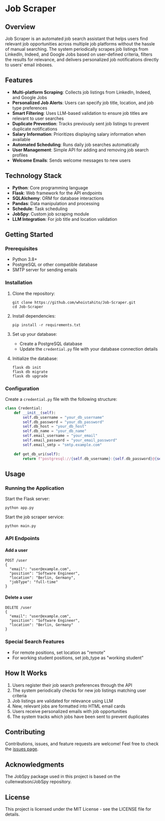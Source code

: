 # Job Scraper

## Overview

Job Scraper is an automated job search assistant that helps users find relevant job opportunities across multiple job platforms without the hassle of manual searching. The system periodically scrapes job listings from LinkedIn, Indeed, and Google Jobs based on user-defined criteria, filters the results for relevance, and delivers personalized job notifications directly to users' email inboxes.

## Features

- **Multi-platform Scraping**: Collects job listings from LinkedIn, Indeed, and Google Jobs
- **Personalized Job Alerts**: Users can specify job title, location, and job type preferences
- **Smart Filtering**: Uses LLM-based validation to ensure job titles are relevant to user searches
- **Duplicate Prevention**: Tracks previously sent job listings to prevent duplicate notifications
- **Salary Information**: Prioritizes displaying salary information when available
- **Automated Scheduling**: Runs daily job searches automatically
- **User Management**: Simple API for adding and removing job search profiles
- **Welcome Emails**: Sends welcome messages to new users

## Technology Stack

- **Python**: Core programming language
- **Flask**: Web framework for the API endpoints
- **SQLAlchemy**: ORM for database interactions
- **Pandas**: Data manipulation and processing
- **Schedule**: Task scheduling
- **JobSpy**: Custom job scraping module
- **LLM Integration**: For job title and location validation

## Getting Started

### Prerequisites

- Python 3.8+
- PostgreSQL or other compatible database
- SMTP server for sending emails

### Installation

1. Clone the repository:
   ```
   git clone https://github.com/whoistahito/Job-Scraper.git
   cd Job-Scraper
   ```

2. Install dependencies:
   ```
   pip install -r requirements.txt
   ```

3. Set up your database:
   - Create a PostgreSQL database
   - Update the `credential.py` file with your database connection details

4. Initialize the database:
   ```
   flask db init
   flask db migrate
   flask db upgrade
   ```

### Configuration

Create a `credential.py` file with the following structure:

```python
class Credential:
    def __init__(self):
        self.db_username = "your_db_username"
        self.db_password = "your_db_password"
        self.db_host = "your_db_host"
        self.db_name = "your_db_name"
        self.email_username = "your_email"
        self.email_password = "your_email_password"
        self.email_smtp = "smtp.example.com"
        
    def get_db_uri(self):
        return f"postgresql://{self.db_username}:{self.db_password}@{self.db_host}/{self.db_name}"
```

## Usage

### Running the Application

Start the Flask server:
```
python app.py
```

Start the job scraper service:
```
python main.py
```

### API Endpoints

#### Add a user
```
POST /user
{
  "email": "user@example.com",
  "position": "Software Engineer",
  "location": "Berlin, Germany",
  "jobType": "full-time"
}
```

#### Delete a user
```
DELETE /user
{
  "email": "user@example.com",
  "position": "Software Engineer",
  "location": "Berlin, Germany"
}
```

### Special Search Features

- For remote positions, set location as "remote"
- For working student positions, set job_type as "working student"

## How It Works

1. Users register their job search preferences through the API
2. The system periodically checks for new job listings matching user criteria
3. Job listings are validated for relevance using LLM
4. New, relevant jobs are formatted into HTML email cards
5. Users receive personalized emails with job opportunities
6. The system tracks which jobs have been sent to prevent duplicates

## Contributing

Contributions, issues, and feature requests are welcome! Feel free to check the [issues page](https://github.com/whoistahito/Job-Scraper/issues).

## Acknowledgments

The JobSpy package used in this project is based on the cullenwatson/JobSpy repository.

## License

This project is licensed under the MIT License - see the LICENSE file for details.